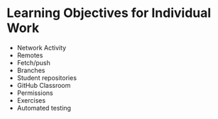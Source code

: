 # Learning Objectives for Individual Work

* Network Activity
* Remotes
* Fetch/push
* Branches
* Student repositories
* GitHub Classroom
* Permissions
* Exercises
* Automated testing
